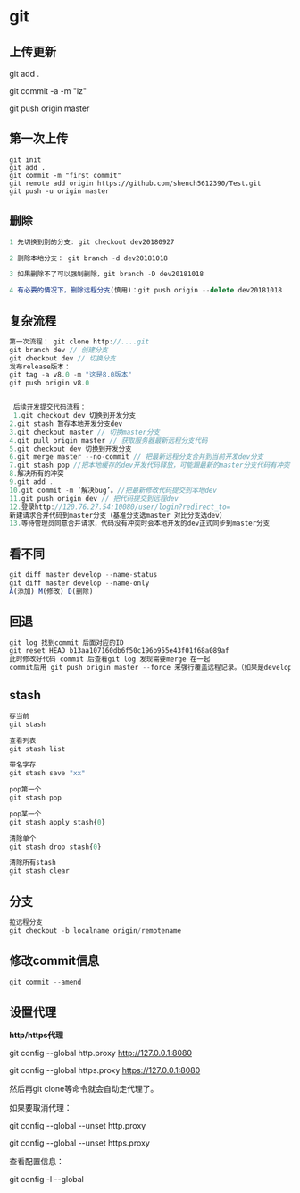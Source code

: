 # git

## 上传更新

git add .

git commit -a -m "lz"

git push origin master



## 第一次上传

```JS
git init
git add .
git commit -m "first commit"
git remote add origin https://github.com/shench5612390/Test.git
git push -u origin master
```



## 删除

```js
1 先切换到别的分支: git checkout dev20180927

2 删除本地分支： git branch -d dev20181018

3 如果删除不了可以强制删除，git branch -D dev20181018

4 有必要的情况下，删除远程分支(慎用)：git push origin --delete dev20181018
```







## 复杂流程

```js
第一次流程： git clone http://....git 
git branch dev // 创建分支 
git checkout dev // 切换分支
发布release版本： 
git tag -a v8.0 -m "这是8.0版本"
git push origin v8.0


 后续开发提交代码流程：
 1.git checkout dev 切换到开发分支 
2.git stash 暂存本地开发分支dev 
3.git checkout master // 切换master分支
4.git pull origin master // 获取服务器最新远程分支代码 
5.git checkout dev 切换到开发分支 
6.git merge master --no-commit // 把最新远程分支合并到当前开发dev分支 
7.git stash pop //把本地缓存的dev开发代码释放，可能跟最新的master分支代码有冲突 
8.解决所有的冲突 
9.git add . 
10.git commit -m ‘解决bug’。//把最新修改代码提交到本地dev 
11.git push origin dev // 把代码提交到远程dev 
12.登录http://120.76.27.54:10080/user/login?redirect_to= 
新建请求合并代码到master分支（基准分支选master 对比分支选dev） 
13.等待管理员同意合并请求，代码没有冲突时会本地开发的dev正式同步到master分支
```



## 看不同
```js
git diff master develop --name-status
git diff master develop --name-only
A(添加) M(修改) D(删除)
```



## 回退

```js
git log 找到commit 后面对应的ID
git reset HEAD b13aa107160db6f50c196b955e43f01f68a089af
此时修改好代码 commit 后查看git log 发现需要merge 在一起
commit后用 git push origin master --force 来强行覆盖远程记录。（如果是develop分支将master 修改为develop即可）
```



## stash

```js
存当前
git stash

查看列表
git stash list

带名字存
git stash save "xx"

pop第一个
git stash pop

pop某一个
git stash apply stash{0}

清除单个
git stash drop stash{0}

清除所有stash
git stash clear
```



## 分支

```js
拉远程分支
git checkout -b localname origin/remotename
```





## 修改commit信息

```js
git commit --amend
```



## 设置代理

**http/https代理**

git config --global http.proxy http://127.0.0.1:8080

git config --global https.proxy https://127.0.0.1:8080



然后再git clone等命令就会自动走代理了。



如果要取消代理：



git config --global --unset http.proxy

git config --global --unset https.proxy



查看配置信息：

git config -l --global